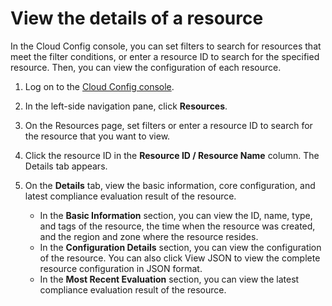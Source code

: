 # View the details of a resource

In the Cloud Config console, you can set filters to search for resources that meet the filter conditions, or enter a resource ID to search for the specified resource. Then, you can view the configuration of each resource.

1.  Log on to the [Cloud Config console](https://config.console.aliyun.com).

2.  In the left-side navigation pane, click **Resources**.

3.  On the Resources page, set filters or enter a resource ID to search for the resource that you want to view.

4.  Click the resource ID in the **Resource ID / Resource Name** column. The Details tab appears.

5.  On the **Details** tab, view the basic information, core configuration, and latest compliance evaluation result of the resource.

    -   In the **Basic Information** section, you can view the ID, name, type, and tags of the resource, the time when the resource was created, and the region and zone where the resource resides.
    -   In the **Configuration Details** section, you can view the configuration of the resource. You can also click View JSON to view the complete resource configuration in JSON format.
    -   In the **Most Recent Evaluation** section, you can view the latest compliance evaluation result of the resource.

